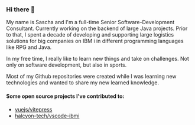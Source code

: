 ### Hi there 👋

My name is Sascha and I'm a full-time Senior Software-Development Consultant. Currently working on the backend of large Java projects.
Prior to that, I spent a decade of developing and supporting large logistics solutions for big companies on IBM i in different programming languages like RPG and Java.

In my free time, I really like to learn new things and take on challenges. Not only on software development, but also in sports.

Most of my Github repositories were created while I was learning new technologies and wanted to share my new learned knowledge.

#### Some open source projects I've contributed to:
- [vuejs/vitepress](https://github.com/vuejs/vitepress)
- [halcyon-tech/vscode-ibmi](https://github.com/halcyon-tech/vscode-ibmi)

<!--
**szsascha/szsascha** is a ✨ _special_ ✨ repository because its `README.md` (this file) appears on your GitHub profile.

Here are some ideas to get you started:

- 🔭 I’m currently working on ...
- 🌱 I’m currently learning ...
- 👯 I’m looking to collaborate on ...
- 🤔 I’m looking for help with ...
- 💬 Ask me about ...
- 📫 How to reach me: ...
- 😄 Pronouns: ...
- ⚡ Fun fact: ...
-->
